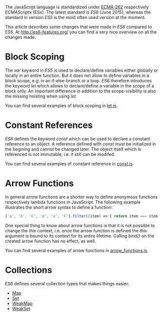 The JavaScript language is standardized under [ECMA-262](http://www.ecma-international.org/publications/standards/Ecma-262.htm) respectively _ECMAScriptx_ (ESx). The latest standard is _ES6_ (June 2015), whereas the standard in version _ES5_ is the most often used version at the moment.

This article describes some changes that were made in _ES6_ compared to _ES5_. At http://es6-features.org/ you can find a very nice overview on all the changes made.

# Block Scoping
The _var_ keyword in _ES5_ is used to declare/define variables either globally or locally in an entire function. But it does not allow to define variables in a block scope, e.g. in an if-else-branch or a loop.
_ES6_ therefore introduces the keyword _let_ which allows to declare/define a variable in the scope of a block only. An important difference in addition to the scope-visibility is also the missing hoisting when using _let_.

You can find several examples of block scoping in [let.js](./let.js).

# Constant References
_ES6_ defines the keyword _const_ which can be used to declare a constant reference to an object. A reference defined with _const_ must be initialized in the begining and cannot be changed later. The object itself which is referenced is not immutable, i.e. it still can be modifed.

You can find several examples of constant reference in [const.js](./const.js).

# Arrow Functions
In general arrow functions are a shorter way to define anonymous functions respectively lambda functions in JavaScript. The following example illustrates the short arrow syntax to define a function:
```javascript
['a', 'b', 'C', 'd', 'e', 'F'].filter((item) => { return item === item.toLowerCase(); });
```
One special thing to know about arrow functions is that it is not possible to change the _this_ context, i.e. once the arrow function is defined the _this_ argument is bound to its context for its entire lifetime. Calling _bind()_ on the created arrow function has no effect, as well.

You can find several examples of arrow functions in [arrow_functions.js](./arrow_functions.js).

# Collections
ES6 defines several collection types that makes things easier:
* [Map](./map.js)
* [Set](./set.js)
* [WeakMap](./weak_map.js)
* [WeakSet](./weak_set.js)

